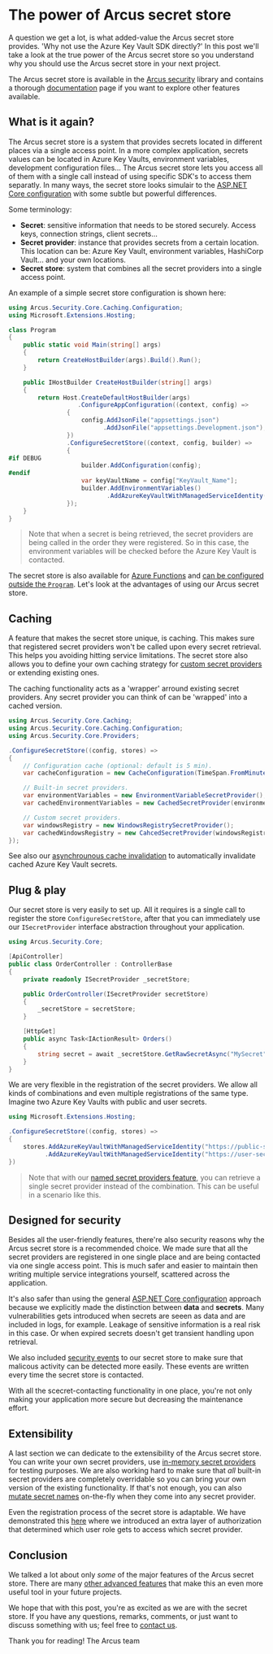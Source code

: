# The power of Arcus secret store

A question we get a lot, is what added-value the Arcus secret store provides. 'Why not use the Azure Key Vault SDK directly?'
In this post we'll take a look at the true power of the Arcus secret store so you understand why you should use the Arcus secret store in your next project.

The Arcus secret store is available in the [Arcus security](https://github.com/arcus-azure/arcus.security) library and contains a thorough [documentation](https://security.arcus-azure.net/) page if you want to explore other features available.

## What is it again?

The Arcus secret store is a system that provides secrets located in different places via a single access point. In a more complex application, secrets values can be located in Azure Key Vaults, environment variables, development configuration files... The Arcus secret store lets you access all of them with a single call instead of using specific SDK's to access them separatly.
In many ways, the secret store looks simulair to the [ASP.NET Core configuration](https://docs.microsoft.com/en-us/aspnet/core/fundamentals/configuration/) with some subtle but powerful differences.

Some terminology:
* **Secret**: sensitive information that needs to be stored securely. Access keys, connection strings, client secrets...
* **Secret provider**: instance that provides secrets from a certain location. This location can be: Azure Key Vault, environment variables, HashiCorp Vault... and your own locations.
* **Secret store**: system that combines all the secret providers into a single access point.

An example of a simple secret store configuration is shown here:

```csharp
using Arcus.Security.Core.Caching.Configuration;
using Microsoft.Extensions.Hosting;

class Program
{
    public static void Main(string[] args)
    {
        return CreateHostBuilder(args).Build().Run();
    }

    public IHostBuilder CreateHostBuilder(string[] args)
    {
        return Host.CreateDefaultHostBuilder(args)
                   .ConfigureAppConfiguration((context, config) => 
                {
                    config.AddJsonFile("appsettings.json")
                          .AddJsonFile("appsettings.Development.json");
                })
                .ConfigureSecretStore((context, config, builder) =>
                {
#if DEBUG
                    builder.AddConfiguration(config);
#endif
                    var keyVaultName = config["KeyVault_Name"];
                    builder.AddEnvironmentVariables()
                           .AddAzureKeyVaultWithManagedServiceIdentity($"https://{keyVaultName}.vault.azure.net");
                });
    }
} 
```

> Note that when a secret is being retrieved, the secret providers are being called in the order they were registered. So in this case, the environment variables will be checked before the Azure Key Vault is contacted.

The secret store is also available for [Azure Functions](https://security.arcus-azure.net/features/secret-store/#using-secret-store-within-azure-functions) and [can be configured outside the `Program`](https://security.arcus-azure.net/features/secret-store/#configuring-secret-store-without-net-host-builder).
Let's look at the advantages of using our Arcus secret store.

## Caching

A feature that makes the secret store unique, is caching. This makes sure that registered secret providers won't be called upon every secret retrieval. This helps you avoiding hitting service limitations.
The secret store also allows you to define your own caching strategy for [custom secret providers](https://security.arcus-azure.net/features/secret-store/create-new-secret-provider) or extending existing ones.

The caching functionality acts as a 'wrapper' arround existing secret providers. Any secret provider you can think of can be 'wrapped' into a cached version.

```csharp
using Arcus.Security.Core.Caching;
using Arcus.Security.Core.Caching.Configuration;
using Arcus.Security.Core.Providers;

.ConfigureSecretStore((config, stores) =>
{
    // Configuration cache (optional: default is 5 min).
    var cacheConfiguration = new CacheConfiguration(TimeSpan.FromMinutes(10));

    // Built-in secret providers.
    var environmentVariables = new EnvironmentVariableSecretProvider();
    var cachedEnvironmentVariables = new CachedSecretProvider(environmentVariables, cacheConfiguration);

    // Custom secret providers.
    var windowsRegistry = new WindowsRegistrySecretProvider();
    var cachedWindowsRegistry = new CahcedSecretProvider(windowsRegistry, CacheConfiguration.Default);
});
```

See also our [asynchrounous cache invalidation](https://background-jobs.arcus-azure.net/features/security/auto-invalidate-secrets) to automatically invalidate cached Azure Key Vault secrets. 

## Plug & play

Our secret store is very easily to set up. All it requires is a single call to register the store `ConfigureSecretStore`, after that you can immediately use our `ISecretProvider` interface abstraction throughout your application.

```csharp
using Arcus.Security.Core;

[ApiController]
public class OrderController : ControllerBase
{
    private readonly ISecretProvider _secretStore;

    public OrderController(ISecretProvider secretStore)
    {
        _secretStore = secretStore;
    }

    [HttpGet]
    public async Task<IActionResult> Orders()
    {
        string secret = await _secretStore.GetRawSecretAsync("MySecret");
    }
}
```

We are very flexible in the registration of the secret providers. We allow all kinds of combinations and even multiple registrations of the same type. Imagine two Azure Key Vaults with public and user secrets.

```csharp
using Microsoft.Extensions.Hosting;

.ConfigureSecretStore((config, stores) =>
{
    stores.AddAzureKeyVaultWithManagedServiceIdentity("https://public-secrets.vault.azure.net")
          .AddAzureKeyVaultWithManagedServiceIdentity("https://user-secrets.vault.azure.net"); 
})
```

> Note that with our [named secret providers feature](https://security.arcus-azure.net/features/secret-store/named-secret-providers), you can retrieve a single secret provider instead of the combination. This can be useful in a scenario like this.

## Designed for security

Besides all the user-friendly features, there're also security reasons why the Arcus secret store is a recommended choice. We made sure that all the secret providers are registered in one single place and are being contacted via one single access point. This is much safer and easier to maintain then writing multiple service integrations yourself, scattered across the application. 

It's also safer than using the general [ASP.NET Core configuration](https://docs.microsoft.com/en-us/aspnet/core/fundamentals/configuration/) approach because we explicitly made the distinction between **data** and **secrets**. Many vulnerabilities gets introduced when secrets are seeen as data and are included in logs, for example. Leakage of sensitive information is a real risk in this case. Or when expired secrets doesn't get transient handling upon retrieval.

We also included [security events](https://security.arcus-azure.net/features/secret-store/#include-security-auditing) to our secret store to make sure that malicous activity can be detected more easily. These events are written every time the secret store is contacted.

With all the scecret-contacting functionality in one place, you're not only making your application more secure but decreasing the maintenance effort.

## Extensibility

A last section we can dedicate to the extensibility of the Arcus secret store. You can write your own secret providers, use [in-memory secret providers](https://github.com/arcus-azure/arcus.testing/blob/master/docs/features/inmemory-secret-provider.md) for testing purposes. We are also working hard to make sure that *all* built-in secret providers are completely overridable so you can bring your own version of the existing functionality. If that's not enough, you can also [mutate secret names](https://security.arcus-azure.net/features/secret-store/create-new-secret-provider#adding-secret-name-mutation-before-looking-up-secret) on-the-fly when they come into any secret provider.

Even the registration process of the secret store is adaptable. We have demonstrated this [here](https://www.codit.eu/blog/role-based-authorization-low-level-customization-arcus-secret-store/) where we introduced an extra layer of authorization that determined which user role gets to access which secret provider.

## Conclusion

We talked a lot about only *some* of the major features of the Arcus secret store. There are many [other advanced features](https://security.arcus-azure.net/features/secret-store/) that make this an even more useful tool in your future projects.

We hope that with this post, you're as excited as we are with the secret store.
If you have any questions, remarks, comments, or just want to discuss something with us; feel free to [contact us](https://github.com/arcus-azure/arcus.security/issues/new/choose).

Thank you for reading!
The Arcus team
